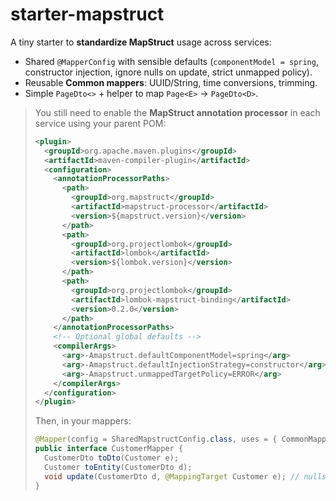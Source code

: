 # starter-mapstruct

A tiny starter to **standardize MapStruct** usage across services:

- Shared `@MapperConfig` with sensible defaults (`componentModel = spring`, constructor injection, ignore nulls on update, strict unmapped policy).
- Reusable **Common mappers**: UUID/String, time conversions, trimming.
- Simple `PageDto<>` + helper to map `Page<E>` → `PageDto<D>`.

> You still need to enable the **MapStruct annotation processor** in each service using your parent POM:
>
> ```xml
> <plugin>
>   <groupId>org.apache.maven.plugins</groupId>
>   <artifactId>maven-compiler-plugin</artifactId>
>   <configuration>
>     <annotationProcessorPaths>
>       <path>
>         <groupId>org.mapstruct</groupId>
>         <artifactId>mapstruct-processor</artifactId>
>         <version>${mapstruct.version}</version>
>       </path>
>       <path>
>         <groupId>org.projectlombok</groupId>
>         <artifactId>lombok</artifactId>
>         <version>${lombok.version}</version>
>       </path>
>       <path>
>         <groupId>org.projectlombok</groupId>
>         <artifactId>lombok-mapstruct-binding</artifactId>
>         <version>0.2.0</version>
>       </path>
>     </annotationProcessorPaths>
>     <!-- Optional global defaults -->
>     <compilerArgs>
>       <arg>-Amapstruct.defaultComponentModel=spring</arg>
>       <arg>-Amapstruct.defaultInjectionStrategy=constructor</arg>
>       <arg>-Amapstruct.unmappedTargetPolicy=ERROR</arg>
>     </compilerArgs>
>   </configuration>
> </plugin>
> ```
>
> Then, in your mappers:
> ```java
> @Mapper(config = SharedMapstructConfig.class, uses = { CommonMappers.class })
> public interface CustomerMapper {
>   CustomerDto toDto(Customer e);
>   Customer toEntity(CustomerDto d);
>   void update(CustomerDto d, @MappingTarget Customer e); // nulls ignored
> }
> ```

